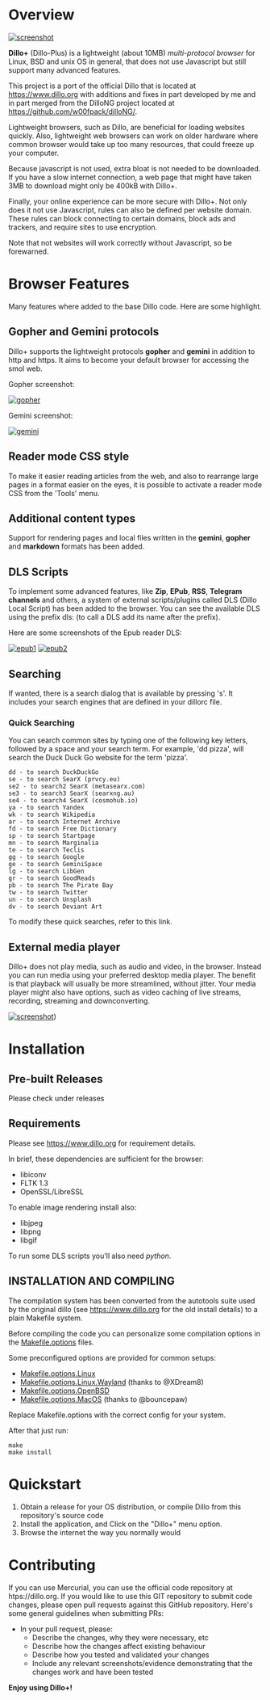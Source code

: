 # Overview
[![screenshot](screenshots/main.png)](screenshots/main.png)

**Dillo+** (Dillo-Plus) is a lightweight (about 10MB) *multi-protocol browser* for Linux, BSD and unix OS in general, that does not use Javascript but still support many advanced features.

This project is a port of the official Dillo that is located at https://www.dillo.org with additions and fixes in part developed by me and in part merged from the DilloNG project located at https://github.com/w00fpack/dilloNG/.

Lightweight browsers, such as Dillo, are beneficial for loading websites quickly.  Also, lightweight web browsers can work on older hardware where common browser would take up too many resources, that could freeze up your computer.

Because javascript is not used, extra bloat is not needed to be downloaded.  If you have a slow internet connection, a web page that might have taken 3MB to download might only be 400kB with Dillo+.

Finally, your online experience can be more secure with Dillo+. Not only does it not use Javascript, rules can also be defined per website domain. These rules can block connecting to certain domains, block ads and trackers, and require sites to use encryption.

Note that not websites will work correctly without Javascript, so be forewarned.

# Browser Features

Many features where added to the base Dillo code. Here are some highlight.

## Gopher and Gemini protocols

Dillo+ supports the lightweight protocols **gopher** and **gemini** in addition to http and https. It aims to become your default browser for accessing the smol web.

Gopher screenshot:

[![gopher](screenshots/gopher.png)](screenshots/gopher.png)

Gemini screenshot:

[![gemini](screenshots/gemini.png)](screenshots/gemini.png)

## Reader mode CSS style

To make it easier reading articles from the web, and also to rearrange large pages in a format easier on the eyes, it is possible to activate a reader mode CSS from the 'Tools' menu.

## Additional content types

Support for rendering pages and local files written in the **gemini**, **gopher** and **markdown** formats has been added.

## DLS Scripts

To implement some advanced features, like **Zip**, **EPub**, **RSS**, **Telegram channels** and others, a system of external scripts/plugins called DLS (Dillo Local Script) has been added to the browser. You can see the available DLS using the prefix dls: (to call a DLS add its name after the prefix).

Here are some screenshots of the Epub reader DLS:

[![epub1](screenshots/epub1.png)](screenshots/epub1.png)
[![epub2](screenshots/epub2.png)](screenshots/epub2.png)

## Searching

If wanted, there is a search dialog that is available by pressing 's'. It includes your search engines that are defined in your dillorc file. 

### Quick Searching

You can search common sites by typing one of the following key letters, followed by a space and your search term.
For example, 'dd pizza', will search the Duck Duck Go website for the term 'pizza'.

```
dd - to search DuckDuckGo
se - to search SearX (prvcy.eu)
se2 - to search2 SearX (metasearx.com)
se3 - to search3 SearX (searxng.au)
se4 - to search4 SearX (cosmohub.io)
ya - to search Yandex
wk - to search Wikipedia
ar - to search Internet Archive
fd - to search Free Dictionary
sp - to search Startpage
mn - to search Marginalia
te - to search Teclis
gg - to search Google
ge - to search GeminiSpace
lg - to search LibGen
gr - to search GoodReads
pb - to search The Pirate Bay
tw - to search Twitter
un - to search Unsplash
dv - to search Deviant Art
```

To modify these quick searches, refer to this link.

## External media player

Dillo+ does not play media, such as audio and video, in the browser.  Instead you can run media using your preferred desktop media player.  The benefit is that playback will  usually be more streamlined, without jitter.  Your media player might also have options, such as video caching of live streams, recording, streaming and downconverting.

[![screenshot](screenshots/media_playing.png)](screenshots/media_playing.png))

# Installation

## Pre-built Releases

Please check under releases

## Requirements

Please see https://www.dillo.org for requirement details.

In brief, these dependencies are sufficient for the browser:
* libiconv
* FLTK 1.3
* OpenSSL/LibreSSL

To enable image rendering install also:
* libjpeg
* libpng
* libgif

To run some DLS scripts you'll also need *python*.

## INSTALLATION AND COMPILING

The compilation system has been converted from the autotools suite used by the original dillo (see https://www.dillo.org for the old install details) to a plain Makefile system.

Before compiling the code you can personalize some compilation options in the [Makefile.options](Makefile.options) files.

Some preconfigured options are provided for common setups:
* [Makefile.options.Linux](Makefile.options.Linux)
* [Makefile.options.Linux.Wayland](Makefile.options.Linux.Wayland) (thanks to @XDream8)
* [Makefile.options.OpenBSD](Makefile.options.OpenBSD)
* [Makefile.options.MacOS](Makefile.options.MacOS) (thanks to @bouncepaw)

Replace Makefile.options with the correct config for your system.

After that just run:
```
make
make install
```

# Quickstart

1. Obtain a release for your OS distribution, or compile Dillo from this repository's source code
2. Install the application, and Click on the "Dillo+" menu option.
3. Browse the internet the way you normally would

# Contributing

If you can use Mercurial, you can use the official code repository at htps://dillo.org.   If you would like to use this GIT repository to submit code changes, please open pull requests against this GitHub repository. Here's some general guidelines when submitting PRs:

 * In your pull request, please:
   * Describe the changes, why they were necessary, etc
   * Describe how the changes affect existing behaviour
   * Describe how you tested and validated your changes
   * Include any relevant screenshots/evidence demonstrating that the changes work and have been tested

**Enjoy using Dillo+!**
